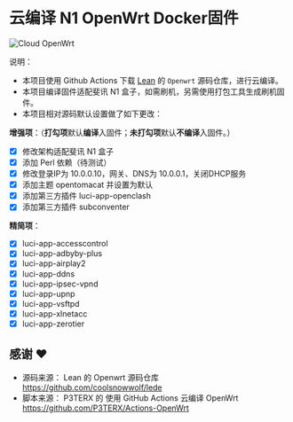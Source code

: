 # 云编译 N1 OpenWrt Docker固件
![Cloud OpenWrt](https://github.com/sj8023ld/Cloud-N1-OpenWrt/workflows/Cloud%20OpenWrt/badge.svg)


说明：
- 本项目使用 Github Actions 下载 [Lean](https://github.com/coolsnowwolf/lede) 的 `Openwrt` 源码仓库，进行云编译。
- 本项目编译固件适配斐讯 N1 盒子，如需刷机，另需使用打包工具生成刷机固件。
- 本项目相对源码默认设置做了如下更改：

**增强项**：（**打勾项**默认**编译**入固件；**未打勾项**默认**不编译**入固件。）
  - [x] 修改架构适配斐讯 N1 盒子
  - [x] 添加 Perl 依赖（待测试）
  - [x] 修改登录IP为 10.0.0.10，网关、DNS为 10.0.0.1，关闭DHCP服务
  - [x] 添加主题 opentomacat 并设置为默认
  - [x] 添加第三方插件 luci-app-openclash
  - [x] 添加第三方插件 subconventer

**精简项**：
  - [x] luci-app-accesscontrol
  - [x] luci-app-adbyby-plus
  - [x] luci-app-airplay2
  - [x] luci-app-ddns
  - [x] luci-app-ipsec-vpnd
  - [x] luci-app-upnp
  - [x] luci-app-vsftpd
  - [x] luci-app-xlnetacc
  - [x] luci-app-zerotier

## 感谢 ❤️
- 源码来源： Lean 的 Openwrt 源码仓库 https://github.com/coolsnowwolf/lede
- 脚本来源： P3TERX 的 使用 GitHub Actions 云编译 OpenWrt https://github.com/P3TERX/Actions-OpenWrt
